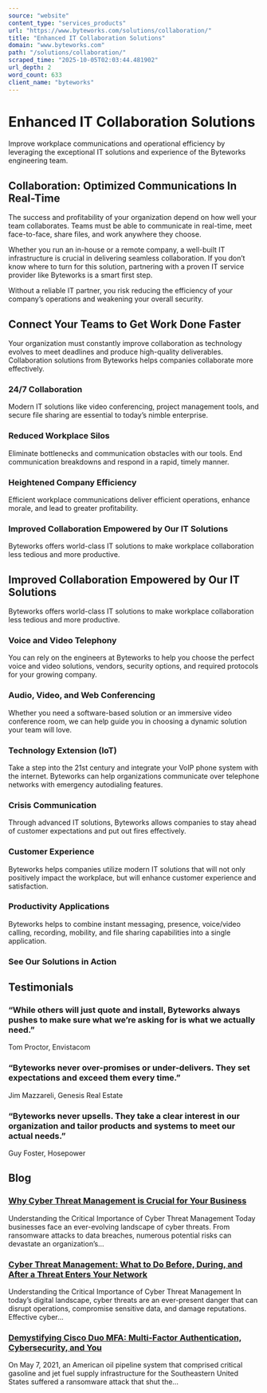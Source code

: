 ```yaml
---
source: "website"
content_type: "services_products"
url: "https://www.byteworks.com/solutions/collaboration/"
title: "Enhanced IT Collaboration Solutions"
domain: "www.byteworks.com"
path: "/solutions/collaboration/"
scraped_time: "2025-10-05T02:03:44.481902"
url_depth: 2
word_count: 633
client_name: "byteworks"
---
```


# Enhanced IT Collaboration Solutions

Improve workplace communications and operational efficiency by leveraging the exceptional IT solutions and experience of the Byteworks engineering team.

## Collaboration: Optimized Communications In Real-Time

The success and profitability of your organization depend on how well your team collaborates. Teams must be able to communicate in real-time, meet face-to-face, share files, and work anywhere they choose.

Whether you run an in-house or a remote company, a well-built IT infrastructure is crucial in delivering seamless collaboration. If you don’t know where to turn for this solution, partnering with a proven IT service provider like Byteworks is a smart first step.

Without a reliable IT partner, you risk reducing the efficiency of your company’s operations and weakening your overall security.

## Connect Your Teams to Get Work Done Faster

Your organization must constantly improve collaboration as technology evolves to meet deadlines and produce high-quality deliverables. Collaboration solutions from Byteworks helps companies collaborate more effectively.

### 24/7 Collaboration

Modern IT solutions like video conferencing, project management tools, and secure file sharing are essential to today’s nimble enterprise.

### Reduced Workplace Silos

Eliminate bottlenecks and communication obstacles with our tools. End communication breakdowns and respond in a rapid, timely manner.

### Heightened Company Efficiency

Efficient workplace communications deliver efficient operations, enhance morale, and lead to greater profitability.

### Improved Collaboration Empowered by Our IT Solutions

Byteworks offers world-class IT solutions to make workplace collaboration less tedious and more productive.

## Improved Collaboration Empowered by Our IT Solutions

Byteworks offers world-class IT solutions to make workplace collaboration less tedious and more productive.

### Voice and Video Telephony

You can rely on the engineers at Byteworks to help you choose the perfect voice and video solutions, vendors, security options, and required protocols for your growing company.

### Audio, Video, and Web Conferencing

Whether you need a software-based solution or an immersive video conference room, we can help guide you in choosing a dynamic solution your team will love.

### Technology Extension (IoT)

Take a step into the 21st century and integrate your VoIP phone system with the internet. Byteworks can help organizations communicate over telephone networks with emergency autodialing features.

### Crisis Communication

Through advanced IT solutions, Byteworks allows companies to stay ahead of customer expectations and put out fires effectively.

### Customer Experience

Byteworks helps companies utilize modern IT solutions that will not only positively impact the workplace, but will enhance customer experience and satisfaction.

### Productivity Applications

Byteworks helps to combine instant messaging, presence, voice/video calling, recording, mobility, and file sharing capabilities into a single application.

### See Our Solutions in Action

## Testimonials

### “While others will just quote and install, Byteworks always pushes to make sure what we’re asking for is what we actually need.”

Tom Proctor, Envistacom

### “Byteworks never over-promises or under-delivers. They set expectations and exceed them every time.”

Jim Mazzareli, Genesis Real Estate

### “Byteworks never upsells. They take a clear interest in our organization and tailor products and systems to meet our actual needs.”

Guy Foster, Hosepower

## Blog

### [Why Cyber Threat Management is Crucial for Your Business](https://www.byteworks.com/resources/blog/why-cyber-threat-management-is-crucial/)

Understanding the Critical Importance of Cyber Threat Management Today businesses face an ever-evolving landscape of cyber threats. From ransomware attacks to data breaches, numerous potential risks can devastate an organization’s…

### [Cyber Threat Management: What to Do Before, During, and After a Threat Enters Your Network](https://www.byteworks.com/resources/blog/cyber-threat-management/)

Understanding the Critical Importance of Cyber Threat Management In today’s digital landscape, cyber threats are an ever-present danger that can disrupt operations, compromise sensitive data, and damage reputations. Effective cyber…

### [Demystifying Cisco Duo MFA: Multi-Factor Authentication, Cybersecurity, and You](https://www.byteworks.com/resources/blog/demystifying-cisco-duo-mfa-multi-factor-authentication-cybersecurity-and-you/)

On May 7, 2021, an American oil pipeline system that comprised critical gasoline and jet fuel supply infrastructure for the Southeastern United States suffered a ransomware attack that shut the…